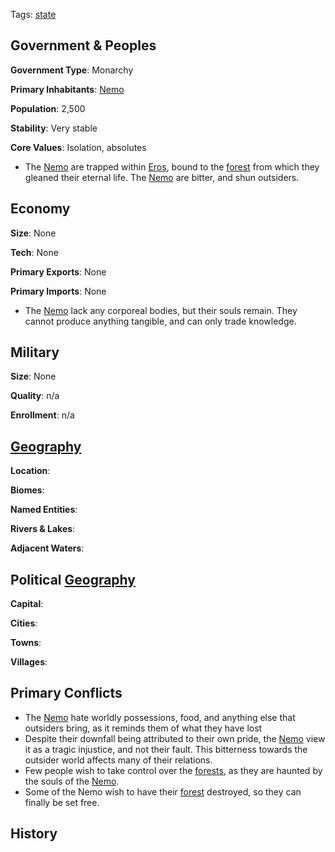 Tags: [state](States)

## Government & Peoples

**Government Type**: Monarchy

**Primary Inhabitants**: [Nemo](Nemo)

**Population**: 2,500

**Stability**: Very stable

**Core Values**: Isolation, absolutes

- The [Nemo](Nemo) are trapped within [Eros](Eros), bound to the [forest](Forests) from which they gleaned their eternal life. The [Nemo](Nemo) are bitter, and shun outsiders.


## Economy

**Size**: None

**Tech**: None

**Primary Exports**: None

**Primary Imports**: None

- The [Nemo](Nemo) lack any corporeal bodies, but their souls remain. They cannot produce anything tangible, and can only trade knowledge.


## Military

**Size**: None

**Quality**: n/a

**Enrollment**: n/a


## [Geography](Geography)

**Location**: 

**Biomes**: 

**Named Entities**:

**Rivers & Lakes**: 

**Adjacent Waters**: 


## Political [Geography](Geography)

**Capital**: 

**Cities**: 

**Towns**: 

**Villages**: 


## Primary Conflicts

- The [Nemo](Nemo) hate worldly possessions, food, and anything else that outsiders bring, as it reminds them of what they have lost
- Despite their downfall being attributed to their own pride, the [Nemo](Nemo) view it as a tragic injustice, and not their fault. This bitterness towards the outsider world affects many of their relations.
- Few people wish to take control over the [forests](Forests), as they are haunted by the souls of the [Nemo](Nemo).
- Some of the Nemo wish to have their [forest](Forests) destroyed, so they can finally be set free.


## History

